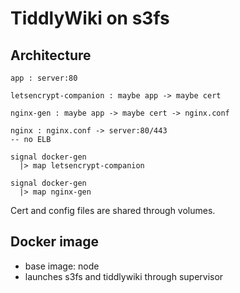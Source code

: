 # TiddlyWiki on s3fs

## Architecture

```
app : server:80

letsencrypt-companion : maybe app -> maybe cert

nginx-gen : maybe app -> maybe cert -> nginx.conf

nginx : nginx.conf -> server:80/443
-- no ELB

signal docker-gen
  |> map letsencrypt-companion

signal docker-gen
  |> map nginx-gen
```

Cert and config files are shared through volumes.


## Docker image

- base image: node
- launches s3fs and tiddlywiki through supervisor
